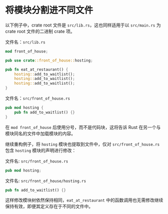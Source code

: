 # 将模块分割进不同文件

以下例子中，crate root 文件是 `src/lib.rs`，这也同样适用于以 `src/main.rs` 为 crate root 文件的二进制 crate 项。

文件名：`src/lib.rs`

```rust
mod front_of_house;

pub use crate::front_of_house::hosting;

pub fn eat_at_restaurant() {
    hosting::add_to_waitlist();
    hosting::add_to_waitlist();
    hosting::add_to_waitlist();
}
```

文件名：`src/front_of_house.rs`

```rust
pub mod hosting {
    pub fn add_to_waitlist() {}
}
```

在 `mod front_of_house` 后使用分号，而不是代码块，这将告诉 Rust 在另一个与模块同名的文件中加载模块的内容。

继续重构例子，将 `hosting` 模块也提取到文件中，仅对 `src/front_of_house.rs` 包含 `hosting` 模块的声明进行修改：

文件名: `src/front_of_house.rs`

```rust
pub mod hosting;
```

文件名: `src/front_of_house/hosting.rs`

```rust
pub fn add_to_waitlist() {}
```

这样修改模块树依然保持相同，`eat_at_restaurant` 中的函数调用也无需修改继续保持有效，即便其定义存在于不同的文件中。
